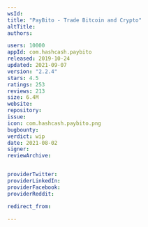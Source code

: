 ```yaml
---
wsId: 
title: "PayBito - Trade Bitcoin and Crypto"
altTitle: 
authors:

users: 10000
appId: com.hashcash.paybito
released: 2019-10-24
updated: 2021-09-07
version: "2.2.4"
stars: 4.5
ratings: 253
reviews: 213
size: 6.4M
website: 
repository: 
issue: 
icon: com.hashcash.paybito.png
bugbounty: 
verdict: wip
date: 2021-08-02
signer: 
reviewArchive:


providerTwitter: 
providerLinkedIn: 
providerFacebook: 
providerReddit: 

redirect_from:

---
```



